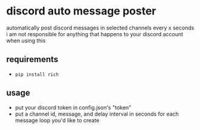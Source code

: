 # discord auto message poster
automatically post discord messages in selected channels every x seconds
i am not responsible for anything that happens to your discord account when using this

## requirements
* `pip install rich`

## usage
* put your discord token in config.json's "token"
* put a channel id, message, and delay interval in seconds for each message loop you'd like to create
